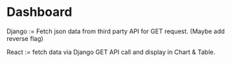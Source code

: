 # Dashboard

Django := Fetch json data from third party API for GET request. (Maybe add reverse flag)

React := fetch data via Django GET API call and display in Chart & Table.